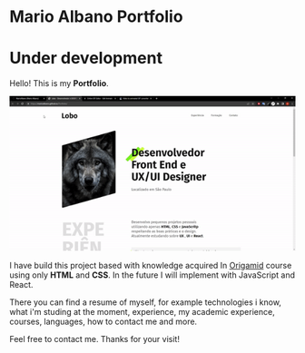 # Mario Albano Portfolio

# Under development

Hello! This is my **Portfolio**. 

<img src="img/portfolio-site.gif">

I have build this project based with knowledge acquired In <a href="https://www.origamid.com/">Origamid</a> course using only **HTML** and **CSS**. In the future I will implement with JavaScript and React. 

There you can find a resume of myself, for example technologies i know, what i'm studing at the moment, experience, my academic experience, courses, languages, how to contact me and more.

Feel free to contact me. Thanks for your visit!
